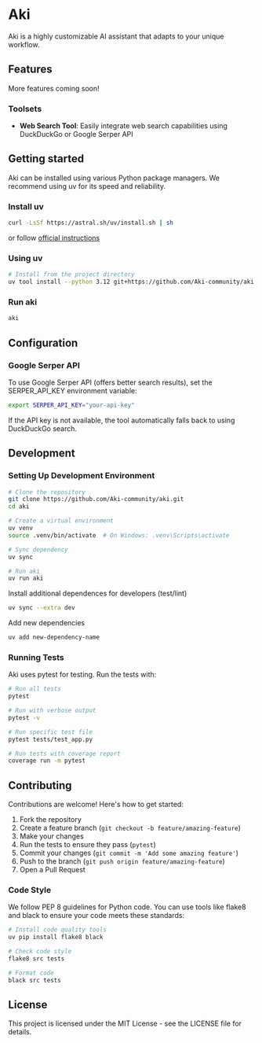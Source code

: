 # Aki

Aki is a highly customizable AI assistant that adapts to your unique workflow. 

## Features
More features coming soon!

### Toolsets
- **Web Search Tool**: Easily integrate web search capabilities using DuckDuckGo or Google Serper API

## Getting started

Aki can be installed using various Python package managers. We recommend using uv for its speed and reliability.

### Install uv
```bash
curl -LsSf https://astral.sh/uv/install.sh | sh
```
or follow [official instructions](https://docs.astral.sh/uv/getting-started/installation)

### Using uv

```bash
# Install from the project directory
uv tool install --python 3.12 git+https://github.com/Aki-community/aki.git@main
```

### Run aki
```bash
aki
```

## Configuration

### Google Serper API

To use Google Serper API (offers better search results), set the SERPER_API_KEY environment variable:

```bash
export SERPER_API_KEY="your-api-key"
```

If the API key is not available, the tool automatically falls back to using DuckDuckGo search.

## Development

### Setting Up Development Environment

```bash
# Clone the repository
git clone https://github.com/Aki-community/aki.git
cd aki

# Create a virtual environment
uv venv
source .venv/bin/activate  # On Windows: .venv\Scripts\activate

# Sync dependency
uv sync

# Run aki
uv run aki
```

Install additional dependences for developers (test/lint)
```bash
uv sync --extra dev
```

Add new dependencies
```bash
uv add new-dependency-name
```


### Running Tests

Aki uses pytest for testing. Run the tests with:

```bash
# Run all tests
pytest

# Run with verbose output
pytest -v

# Run specific test file
pytest tests/test_app.py

# Run tests with coverage report
coverage run -m pytest
```

## Contributing

Contributions are welcome! Here's how to get started:

1. Fork the repository
2. Create a feature branch (`git checkout -b feature/amazing-feature`)
3. Make your changes
4. Run the tests to ensure they pass (`pytest`)
5. Commit your changes (`git commit -m 'Add some amazing feature'`)
6. Push to the branch (`git push origin feature/amazing-feature`)
7. Open a Pull Request

### Code Style

We follow PEP 8 guidelines for Python code. You can use tools like flake8 and black to ensure your code meets these standards:

```bash
# Install code quality tools
uv pip install flake8 black

# Check code style
flake8 src tests

# Format code
black src tests
```

## License

This project is licensed under the MIT License - see the LICENSE file for details.